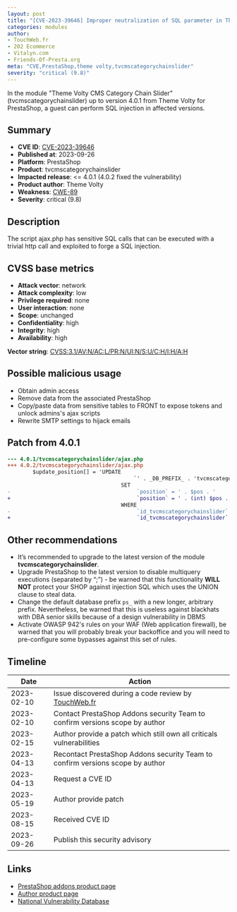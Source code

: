 ```yaml
---
layout: post
title: "[CVE-2023-39646] Improper neutralization of SQL parameter in Theme Volty CMS Category Chain Slider module for PrestaShop"
categories: modules
author:
- TouchWeb.fr
- 202 Ecommerce
- Vitalyn.com
- Friends-Of-Presta.org
meta: "CVE,PrestaShop,theme volty,tvcmscategorychainslider"
severity: "critical (9.8)"
---
```


In the module "Theme Volty CMS Category Chain Slider" (tvcmscategorychainslider) up to version 4.0.1 from Theme Volty for PrestaShop, a guest can perform SQL injection in affected versions.


## Summary

* **CVE ID**: [CVE-2023-39646](https://cve.mitre.org/cgi-bin/cvename.cgi?name=CVE-2023-39646)
* **Published at**: 2023-09-26
* **Platform**: PrestaShop
* **Product**: tvcmscategorychainslider
* **Impacted release**: <= 4.0.1 (4.0.2 fixed the vulnerability)
* **Product author**: Theme Volty
* **Weakness**: [CWE-89](https://cwe.mitre.org/data/definitions/89.html)
* **Severity**: critical (9.8)

## Description

The script ajax.php has sensitive SQL calls that can be executed with a trivial http call and exploited to forge a SQL injection.

## CVSS base metrics

* **Attack vector**: network
* **Attack complexity**: low
* **Privilege required**: none
* **User interaction**: none
* **Scope**: unchanged
* **Confidentiality**: high
* **Integrity**: high
* **Availability**: high

**Vector string**: [CVSS:3.1/AV:N/AC:L/PR:N/UI:N/S:U/C:H/I:H/A:H](https://nvd.nist.gov/vuln-metrics/cvss/v3-calculator?vector=AV:N/AC:L/PR:N/UI:N/S:U/C:H/I:H/A:H)

## Possible malicious usage

* Obtain admin access
* Remove data from the associated PrestaShop
* Copy/paste data from sensitive tables to FRONT to expose tokens and unlock admins's ajax scripts
* Rewrite SMTP settings to hijack emails

## Patch from 4.0.1

```diff
--- 4.0.1/tvcmscategorychainslider/ajax.php
+++ 4.0.2/tvcmscategorychainslider/ajax.php
        $update_position[] = 'UPDATE 
                                        `' . _DB_PREFIX_ . 'tvcmscategorychainslider` 
                                    SET
-                                        `position` = ' . $pos . '
+                                        `position` = ' . (int) $pos . '
                                    WHERE
-                                        `id_tvcmscategorychainslider` = ' . $value . ';';
+                                        `id_tvcmscategorychainslider` = ' . (int) $value . ';';
```

## Other recommendations

* It’s recommended to upgrade to the latest version of the module **tvcmscategorychainslider**.
* Upgrade PrestaShop to the latest version to disable multiquery executions (separated by “;”) - be warned that this functionality **WILL NOT** protect your SHOP against injection SQL which uses the UNION clause to steal data.
* Change the default database prefix `ps_` with a new longer, arbitrary prefix. Nevertheless, be warned that this is useless against blackhats with DBA senior skills because of a design vulnerability in DBMS
* Activate OWASP 942's rules on your WAF (Web application firewall), be warned that you will probably break your backoffice and you will need to pre-configure some bypasses against this set of rules.

## Timeline

| Date | Action |
|--|--|
| 2023-02-10 | Issue discovered during a code review by [TouchWeb.fr](https://www.touchweb.fr) |
| 2023-02-10 | Contact PrestaShop Addons security Team to confirm versions scope by author |
| 2023-02-15 | Author provide a patch which still own all criticals vulnerabilities |
| 2023-04-13 | Recontact PrestaShop Addons security Team to confirm versions scope by author |
| 2023-04-13 | Request a CVE ID |
| 2023-05-19 | Author provide patch |
| 2023-08-15 | Received CVE ID |
| 2023-09-26 | Publish this security advisory |

## Links

* [PrestaShop addons product page](https://addons.prestashop.com/fr/themes-electronique-high-tech/29992-electron-mega-electronique-high-tech-store.html)
* [Author product page](https://themevolty.com/electron-mega-electronic-store)
* [National Vulnerability Database](https://nvd.nist.gov/vuln/detail/CVE-2023-39646)
